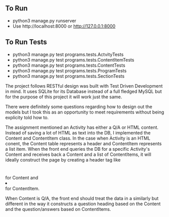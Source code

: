 ## To Run
- python3 manage.py runserver
- Use http://localhost:8000 or http://127.0.0.1:8000

## To Run Tests
- python3 manage.py test programs.tests.ActvityTests
- python3 manage.py test programs.tests.ContentItemTests
- python3 manage.py test programs.tests.ContentTests
- python3 manage.py test programs.tests.ProgramTests
- python3 manage.py test programs.tests.SectionTests


The project follows RESTful design was built with Test Driven Development in mind. It uses SQLite for its Database instead of a full fledged MySQL but for the purpose of this project it will work just the same.

There were definitely some questions regarding how to design out the models but I took this as an opportunity to meet requirements without being explicity told how to. 

The assignment mentioned an Activity has either a Q/A or HTML content. Instead of saving a lot of HTML as text into the DB, I implemented the Content and ContentItem class. In the case when Activity is an HTML conent, the Content table represents a header and ContentItem represents a list item. When the front end queries the DB for a specific Activity's Content and receives back a Content and a list of ContentItems, it will ideally construct the page by creating a header tag like <h1></h1> for Content and <li></li> for ContentItem. 

When Content is Q/A, the front end should treat the data in a similarly but different in the way it constructs a question heading based on the Content and the question/answers based on ContentItems.

